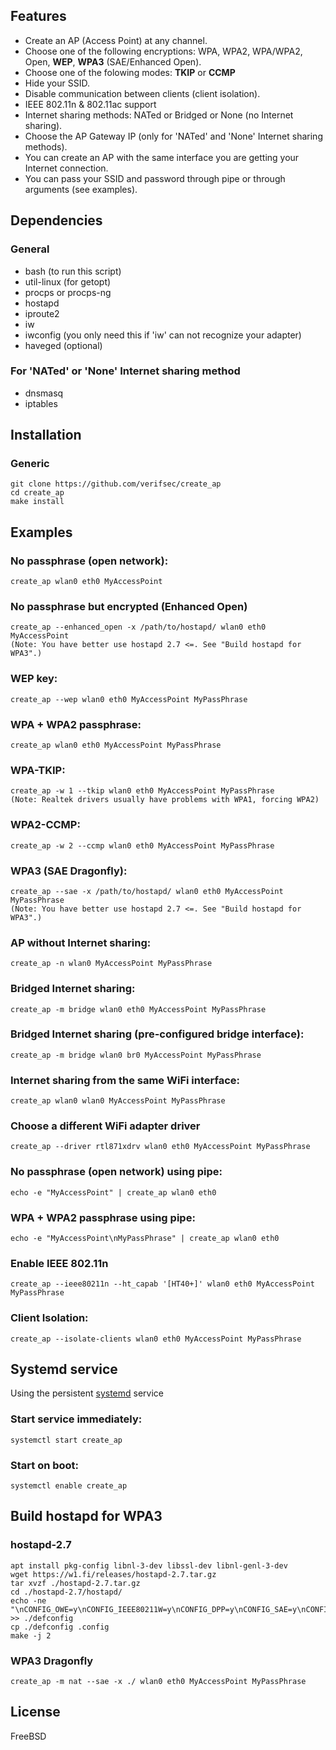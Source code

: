 ## Features
* Create an AP (Access Point) at any channel.
* Choose one of the following encryptions: WPA, WPA2, WPA/WPA2, Open, **WEP**, **WPA3** (SAE/Enhanced Open).
* Choose one of the folowing modes: **TKIP** or **CCMP**
* Hide your SSID.
* Disable communication between clients (client isolation).
* IEEE 802.11n & 802.11ac support
* Internet sharing methods: NATed or Bridged or None (no Internet sharing).
* Choose the AP Gateway IP (only for 'NATed' and 'None' Internet sharing methods).
* You can create an AP with the same interface you are getting your Internet connection.
* You can pass your SSID and password through pipe or through arguments (see examples).


## Dependencies
### General
* bash (to run this script)
* util-linux (for getopt)
* procps or procps-ng
* hostapd
* iproute2
* iw
* iwconfig (you only need this if 'iw' can not recognize your adapter)
* haveged (optional)

### For 'NATed' or 'None' Internet sharing method
* dnsmasq
* iptables


## Installation
### Generic
    git clone https://github.com/verifsec/create_ap
    cd create_ap
    make install

## Examples
### No passphrase (open network):
    create_ap wlan0 eth0 MyAccessPoint

### No passphrase but encrypted (Enhanced Open)
    create_ap --enhanced_open -x /path/to/hostapd/ wlan0 eth0 MyAccessPoint
    (Note: You have better use hostapd 2.7 <=. See "Build hostapd for WPA3".)

### WEP key:
    create_ap --wep wlan0 eth0 MyAccessPoint MyPassPhrase

### WPA + WPA2 passphrase:
    create_ap wlan0 eth0 MyAccessPoint MyPassPhrase

### WPA-TKIP:
    create_ap -w 1 --tkip wlan0 eth0 MyAccessPoint MyPassPhrase
    (Note: Realtek drivers usually have problems with WPA1, forcing WPA2)

### WPA2-CCMP:
    create_ap -w 2 --ccmp wlan0 eth0 MyAccessPoint MyPassPhrase

### WPA3 (SAE Dragonfly):
    create_ap --sae -x /path/to/hostapd/ wlan0 eth0 MyAccessPoint MyPassPhrase
    (Note: You have better use hostapd 2.7 <=. See "Build hostapd for WPA3".)

### AP without Internet sharing:
    create_ap -n wlan0 MyAccessPoint MyPassPhrase

### Bridged Internet sharing:
    create_ap -m bridge wlan0 eth0 MyAccessPoint MyPassPhrase

### Bridged Internet sharing (pre-configured bridge interface):
    create_ap -m bridge wlan0 br0 MyAccessPoint MyPassPhrase

### Internet sharing from the same WiFi interface:
    create_ap wlan0 wlan0 MyAccessPoint MyPassPhrase

### Choose a different WiFi adapter driver
    create_ap --driver rtl871xdrv wlan0 eth0 MyAccessPoint MyPassPhrase

### No passphrase (open network) using pipe:
    echo -e "MyAccessPoint" | create_ap wlan0 eth0

### WPA + WPA2 passphrase using pipe:
    echo -e "MyAccessPoint\nMyPassPhrase" | create_ap wlan0 eth0

### Enable IEEE 802.11n
    create_ap --ieee80211n --ht_capab '[HT40+]' wlan0 eth0 MyAccessPoint MyPassPhrase

### Client Isolation:
    create_ap --isolate-clients wlan0 eth0 MyAccessPoint MyPassPhrase

## Systemd service
Using the persistent [systemd](https://wiki.archlinux.org/index.php/systemd#Basic_systemctl_usage) service
### Start service immediately:
    systemctl start create_ap

### Start on boot:
    systemctl enable create_ap


## Build hostapd for WPA3
### hostapd-2.7
    apt install pkg-config libnl-3-dev libssl-dev libnl-genl-3-dev
    wget https://w1.fi/releases/hostapd-2.7.tar.gz
    tar xvzf ./hostapd-2.7.tar.gz
    cd ./hostapd-2.7/hostapd/
    echo -ne "\nCONFIG_OWE=y\nCONFIG_IEEE80211W=y\nCONFIG_DPP=y\nCONFIG_SAE=y\nCONFIG_SUITEB=y" >> ./defconfig
    cp ./defconfig .config
    make -j 2

### WPA3 Dragonfly
    create_ap -m nat --sae -x ./ wlan0 eth0 MyAccessPoint MyPassPhrase

## License
FreeBSD

